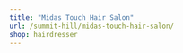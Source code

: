 ```yaml
---
title: "Midas Touch Hair Salon"
url: /summit-hill/midas-touch-hair-salon/
shop: hairdresser
---
```

